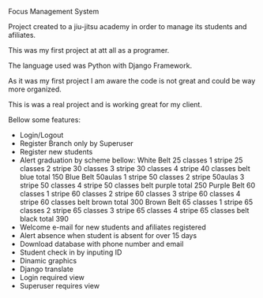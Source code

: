 Focus Management System

Project created to a jiu-jitsu academy in order to manage its students and afiliates.

This was my first project at att all as a programer.

The language used was Python with Django Framework.

As it was my first project I am aware the code is not great and could be way more organized.

This is was a real project and is working great for my client.

Bellow some features:

- Login/Logout
- Register Branch only by Superuser
- Register new students
- Alert graduation by scheme bellow:
    White Belt
    25 classes 1 stripe
    25 classes 2 stripe
    30 classes 3 stripe
    30 classes 4 stripe
    40 classes belt blue total 150 
    Blue Belt 
    50aulas 1 stripe
    50 classes 2 stripe
    50aulas 3 stripe
    50 classes 4 stripe
    50 classes belt purple total 250
    Purple Belt
    60 classes 1 stripe
    60 classes 2 stripe
    60 classes 3 stripe
    60 classes 4 stripe
    60 classes belt brown total 300
    Brown Belt
    65 classes 1 stripe
    65 classes 2 stripe
    65 classes 3 stripe
    65 classes 4 stripe
    65 classes belt black total 390
- Welcome e-mail for new students and afiliates registered
- Alert absence when student is absent for over 15 days
- Download database with phone number and email
- Student check in by inputing ID
- Dinamic graphics
- Django translate
- Login required view
- Superuser requires view